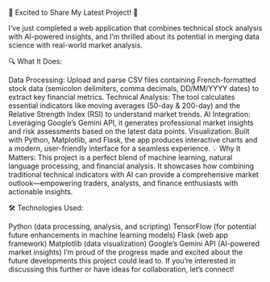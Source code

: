 🚀 Excited to Share My Latest Project! 🚀

I’ve just completed a web application that combines technical stock analysis with AI-powered insights, and I’m thrilled about its potential in merging data science with real-world market analysis.

🔍 What It Does:

Data Processing: Upload and parse CSV files containing French-formatted stock data (semicolon delimiters, comma decimals, DD/MM/YYYY dates) to extract key financial metrics.
Technical Analysis: The tool calculates essential indicators like moving averages (50-day & 200-day) and the Relative Strength Index (RSI) to understand market trends.
AI Integration: Leveraging Google’s Gemini API, it generates professional market insights and risk assessments based on the latest data points.
Visualization: Built with Python, Matplotlib, and Flask, the app produces interactive charts and a modern, user-friendly interface for a seamless experience.
💡 Why It Matters:
This project is a perfect blend of machine learning, natural language processing, and financial analysis. It showcases how combining traditional technical indicators with AI can provide a comprehensive market outlook—empowering traders, analysts, and finance enthusiasts with actionable insights.

🛠 Technologies Used:

Python (data processing, analysis, and scripting)
TensorFlow (for potential future enhancements in machine learning models)
Flask (web app framework)
Matplotlib (data visualization)
Google’s Gemini API (AI-powered market insights)
I’m proud of the progress made and excited about the future developments this project could lead to. If you’re interested in discussing this further or have ideas for collaboration, let’s connect!

